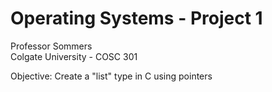 Operating Systems - Project 1
==============
Professor Sommers<br />
Colgate University - COSC 301<br />

Objective: Create a "list" type in C using pointers
